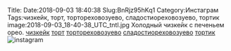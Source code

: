 Title:
Date:2018-09-03 18:40:38
Slug:BnRjz95hKq1
Category:Инстаграм
Tags:чизкейк, торт, тортореховозуево, сладостиореховозуево, тортик
image:2018-09-03_18-40-38_UTC_tntl.jpg
Холодный чизкейк с печеньем орео.  [чизкейк]({tag}чизкейк) [торт]({tag}торт) [тортореховозуево]({tag}тортореховозуево) [сладостиореховозуево]({tag}сладостиореховозуево) [тортик]({tag}тортик)
![instagram]({attach}images/2018-09-03_18-40-38_UTC.jpg)
